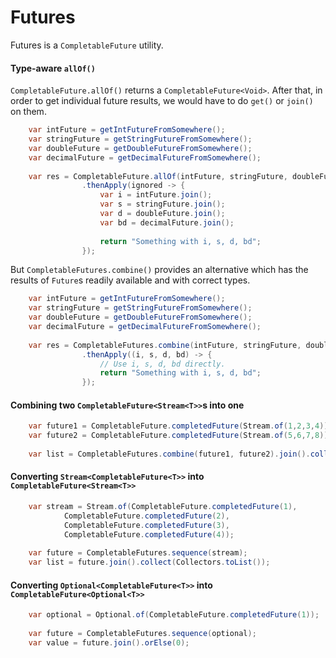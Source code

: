 # Futures

Futures is a `CompletableFuture` utility.

#### Type-aware `allOf()`

`CompletableFuture.allOf()` returns a `CompletableFuture<Void>`.
After that, in order to get individual future results, we would have to do `get()` or `join()` on them.
```java
    var intFuture = getIntFutureFromSomewhere();
    var stringFuture = getStringFutureFromSomewhere();
    var doubleFuture = getDoubleFutureFromSomewhere();
    var decimalFuture = getDecimalFutureFromSomewhere();
    
    var res = CompletableFuture.allOf(intFuture, stringFuture, doubleFuture, decimalFuture)
                .thenApply(ignored -> {
                    var i = intFuture.join();
                    var s = stringFuture.join();
                    var d = doubleFuture.join();
                    var bd = decimalFuture.join();
    
                    return "Something with i, s, d, bd";
                });
```

But `CompletableFutures.combine()` provides an alternative which has the results of `Future`s readily available and with correct types.
```java
    var intFuture = getIntFutureFromSomewhere();
    var stringFuture = getStringFutureFromSomewhere();
    var doubleFuture = getDoubleFutureFromSomewhere();
    var decimalFuture = getDecimalFutureFromSomewhere();
    
    var res = CompletableFutures.combine(intFuture, stringFuture, doubleFuture, decimalFuture)
                .thenApply((i, s, d, bd) -> {
                    // Use i, s, d, bd directly.
                    return "Something with i, s, d, bd";
                });
```

#### Combining two `CompletableFuture<Stream<T>>`s into one
```java
    var future1 = CompletableFuture.completedFuture(Stream.of(1,2,3,4));
    var future2 = CompletableFuture.completedFuture(Stream.of(5,6,7,8));
    
    var list = CompletableFutures.combine(future1, future2).join().collect(Collectors.toList());
```

#### Converting `Stream<CompletableFuture<T>>` into `CompletableFuture<Stream<T>>`
```java
    var stream = Stream.of(CompletableFuture.completedFuture(1),
            CompletableFuture.completedFuture(2),
            CompletableFuture.completedFuture(3),
            CompletableFuture.completedFuture(4));
    
    var future = CompletableFutures.sequence(stream);
    var list = future.join().collect(Collectors.toList());
```

#### Converting `Optional<CompletableFuture<T>>` into `CompletableFuture<Optional<T>>`
```java
    var optional = Optional.of(CompletableFuture.completedFuture(1));
    
    var future = CompletableFutures.sequence(optional);
    var value = future.join().orElse(0);
```

